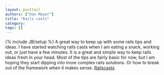 ```yaml
---
layout: posttail
authors: ["Dan Mayer"]
title: "Rails casts"
category:
tags: []
---
```

{% include JB/setup %}
A great way to keep up with some rails tips and ideas. I have started watching rails casts when I am eating a snack, working out, or just have a few minutes. It is a great and simple way to keep rails ideas fresh in your head. Most of the tips are fairly basic for now, but I am hoping they start dipping into more complex rails solutions. Or how to break out of the framework when it makes sense.    [Railscasts](http://railscasts.com/)
